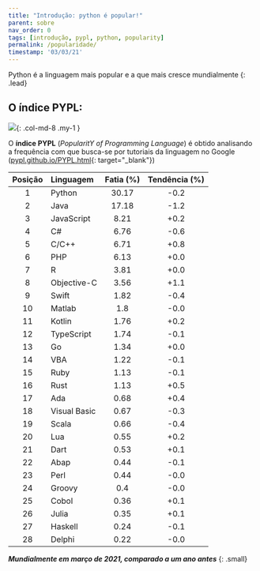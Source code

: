 ```yaml
---
title: "Introdução: python é popular!"
parent: sobre
nav_order: 0
tags: [introdução, pypl, python, popularity]
permalink: /popularidade/
timestamp: '03/03/21'
---
```


Python é a linguagem mais popular e a que mais cresce mundialmente
{: .lead}

## O índice PYPL:

![]({{site.baseurl}}/assets/images/pypl.png){: .col-md-8 .my-1 }

O **índice PYPL** (*PopularitY of Programming Language*) é obtido analisando a frequência com que busca-se por tutoriais da linguagem no Google ([pypl.github.io/PYPL.html](http://pypl.github.io/PYPL.html){: target="\_blank"})

| Posição	| Linguagem |	Fatia (%)	| Tendência (%) |
|:-------:|:--------- |:-----:|:---------:|
| 1 | Python |          30.17  | -0.2  |
| 2 | Java |          17.18  | -1.2  |
| 3 | JavaScript |          8.21  | +0.2  |
| 4 | C# |          6.76  | -0.6  |
| 5 | C/C++ |          6.71  | +0.8  |
| 6 | PHP |          6.13  | +0.0  |
| 7 | R |          3.81  | +0.0  |
| 8 | Objective-C |          3.56  | +1.1  |
| 9 | Swift |          1.82  | -0.4  |
| 10 | Matlab |          1.8  | -0.0  |
| 11 | Kotlin |          1.76  | +0.2  |
| 12 | TypeScript |          1.74  | -0.1  |
| 13 | Go |          1.34  | +0.0  |
| 14 | VBA |          1.22  | -0.1  |
| 15 | Ruby |          1.13  | -0.1  |
| 16 | Rust |          1.13  | +0.5  |
| 17 | Ada |          0.68  | +0.4  |
| 18 | Visual Basic |          0.67  | -0.3  |
| 19 | Scala |          0.66  | -0.4  |
| 20 | Lua |          0.55  | +0.2  |
| 21 | Dart |          0.53  | +0.1  |
| 22 | Abap |          0.44  | -0.1  |
| 23 | Perl |          0.44  | -0.0  |
| 24 | Groovy |          0.4  | -0.0  |
| 25 | Cobol |          0.36  | +0.1  |
| 26 | Julia |          0.35  | +0.1  |
| 27 | Haskell |          0.24  | -0.1  |
| 28 | Delphi |          0.22  | -0.0  |

***Mundialmente em março de 2021, comparado a um ano antes***
{: .small}
